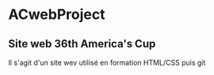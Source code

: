 # ACwebProject
## Site web 36th America's Cup

Il s'agit d'un site wev utilisé en formation HTML/CSS puis git
